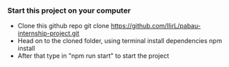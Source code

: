 ### Start this project on your computer
- Clone this github repo
  git clone https://github.com/IlirL/pabau-internship-project.git
- Head on to the cloned folder, using terminal install dependencies
  npm install
- After that type in "npm run start" to start the project
